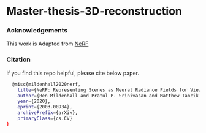 # Master-thesis-3D-reconstruction


### Acknowledgements

 This work is Adapted from [NeRF](https://github.com/bmild/nerf)
 

### Citation

If you find this repo helpful, please cite below paper.

```bash
  @misc{mildenhall2020nerf,
    title={NeRF: Representing Scenes as Neural Radiance Fields for View Synthesis},
    author={Ben Mildenhall and Pratul P. Srinivasan and Matthew Tancik and Jonathan T. Barron and Ravi Ramamoorthi and Ren Ng},
    year={2020},
    eprint={2003.08934},
    archivePrefix={arXiv},
    primaryClass={cs.CV}
}
```
    
